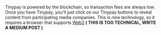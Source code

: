 Tinypay is powered by the blockchain, so transaction fees are always low. Once you have Tinypay, you'll just click on our Tinypay buttons to reveal content from participating media companies. This is new technology, so it requires a browser that supports [Web3](https://github.com/ethereum/wiki/wiki/JavaScript-API) **( THIS IS TOO TECHNICAL, WRITE A MEDIUM POST )**
